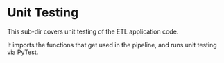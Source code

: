 # Unit Testing

This sub-dir covers unit testing of the ETL application code.

It imports the functions that get used in the pipeline, and runs unit testing via PyTest.
